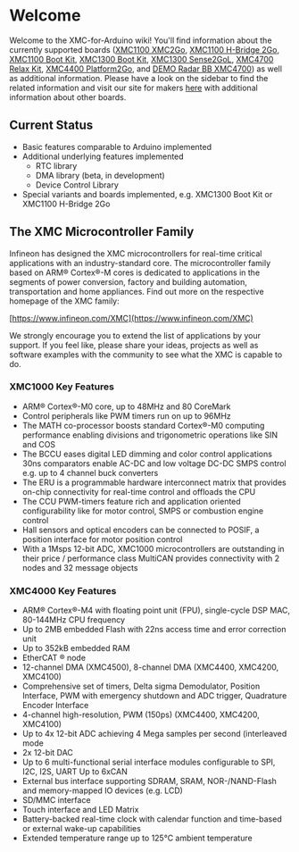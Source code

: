 # Welcome
Welcome to the XMC-for-Arduino wiki! You'll find information about the currently supported boards ([XMC1100 XMC2Go](https://github.com/Infineon/XMC-for-Arduino/wiki/XMC-2Go), [XMC1100 H-Bridge 2Go](https://github.com/Infineon/XMC-for-Arduino/wiki/XMC1100-H%E2%80%90Bridge-2Go), [XMC1100 Boot Kit](https://github.com/Infineon/XMC-for-Arduino/wiki/XMC1100-Boot-Kit), [XMC1300 Boot Kit](https://github.com/Infineon/XMC-for-Arduino/wiki/XMC1300-Boot-Kit), [XMC1300 Sense2GoL](https://github.com/Infineon/XMC-for-Arduino/wiki/XMC1300-Sense2GoL), [XMC4700 Relax Kit](https://github.com/Infineon/XMC-for-Arduino/wiki/XMC4700-Relax-Kit), [XMC4400 Platform2Go](https://github.com/Infineon/XMC-for-Arduino/wiki/XMC4400-Platform2Go), and [DEMO Radar BB XMC4700](https://github.com/Infineon/XMC-for-Arduino/wiki/DEMO-Radar-BB-XMC4700)) as well as additional information. 
Please have a look on the sidebar to find the related information and visit our site for makers [here](www.infineon.com/4makers) with additional information about other boards.

## Current Status
* Basic features comparable to Arduino implemented
* Additional underlying features implemented
  - RTC library
  - DMA library (beta, in development)
  - Device Control Library
* Special variants and boards implemented, e.g. XMC1300 Boot Kit or XMC1100 H-Bridge 2Go

## The XMC Microcontroller Family
Infineon has designed the XMC microcontrollers for real-time critical applications with an industry-standard core. The microcontroller family based on ARM® Cortex®-M cores is dedicated to applications in the segments of power conversion, factory and building automation, transportation and home appliances. 
Find out more on the respective homepage of the XMC family:

[https://www.infineon.com/XMC](https://www.infineon.com/XMC)

We strongly encourage you to extend the list of applications by your support. If you feel like, please share your ideas, projects as well as software examples with the community to see what the XMC is capable to do.

### XMC1000 Key Features
* ARM® Cortex®-M0 core, up to 48MHz and 80 CoreMark
* Control peripherals like PWM timers run on up to 96MHz
* The MATH co-processor boosts standard Cortex®-M0 computing performance enabling divisions and trigonometric operations like SIN and COS
* The BCCU eases digital LED dimming and color control applications
30ns comparators enable AC-DC and low voltage DC-DC SMPS control e.g. up to 4 channel buck converters
* The ERU is a programmable hardware interconnect matrix that provides on-chip connectivity for real-time control and offloads the CPU
* The CCU PWM-timers feature rich and application oriented configurability like for motor control, SMPS or combustion engine control
* Hall sensors and optical encoders can be connected to POSIF, a position interface for motor position control
* With a 1Msps 12-bit ADC, XMC1000 microcontrollers are outstanding in their price / performance class
MultiCAN provides connectivity with 2 nodes and 32 message objects

### XMC4000 Key Features
* ARM® Cortex®-M4 with floating point unit (FPU), single-cycle DSP MAC, 80-144MHz CPU frequency
* Up to 2MB embedded Flash with 22ns access time and error correction unit
* Up to 352kB embedded RAM
* EtherCAT ® node
* 12-channel DMA (XMC4500), 8-channel DMA (XMC4400, XMC4200, XMC4100)
* Comprehensive set of timers, Delta sigma Demodulator, Position Interface, PWM with emergency shutdown and ADC trigger, Quadrature Encoder Interface
* 4-channel high-resolution, PWM (150ps) (XMC4400, XMC4200, XMC4100)
* Up to 4x 12-bit ADC achieving 4 Mega samples per second (interleaved mode
* 2x 12-bit DAC
* Up to 6 multi-functional serial interface modules configurable to SPI, I2C, I2S, UART
Up to 6xCAN
* External bus interface supporting SDRAM, SRAM, NOR-/NAND-Flash and memory-mapped IO devices (e.g. LCD)
* SD/MMC interface
* Touch interface and LED Matrix
* Battery-backed real-time clock with calendar function and time-based or external wake-up capabilities
* Extended temperature range up to 125°C ambient temperature

